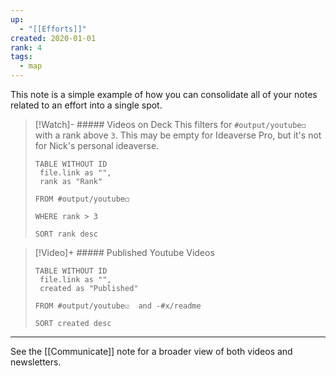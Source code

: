 ```yaml
---
up:
  - "[[Efforts]]"
created: 2020-01-01
rank: 4
tags:
  - map
---
```

This note is a simple example of how you can consolidate all of your notes related to an effort into a single spot.



> [!Watch]- ##### Videos on Deck
> This filters for `#output/youtube◻️` with a rank above `3`. This may be empty for Ideaverse Pro, but it's not for Nick's personal ideaverse.
> 
> ```dataview
> TABLE WITHOUT ID
>  file.link as "",
>  rank as "Rank"
> 
> FROM #output/youtube◻️ 
> 
> WHERE rank > 3
> 
> SORT rank desc
> ```

> [!Video]+ ##### Published Youtube Videos
> ```dataview
> TABLE WITHOUT ID
>  file.link as "",
>  created as "Published"
>  
> FROM #output/youtube☑️  and -#x/readme
> 
> SORT created desc
>  ```

---

See the [[Communicate]] note for a broader view of both videos and newsletters.

